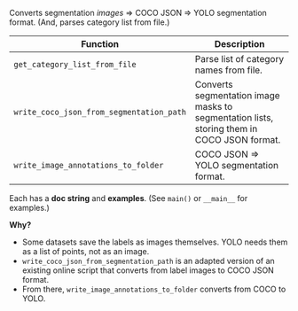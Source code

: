 
Converts segmentation *images* => COCO JSON => YOLO segmentation format. (And, parses category list from file.) 

| Function | Description | 
| --- | --- | 
| `get_category_list_from_file` | Parse list of category names from file. | 
| `write_coco_json_from_segmentation_path` | Converts segmentation image masks to segmentation lists, storing them in COCO JSON format. 
| `write_image_annotations_to_folder` | COCO JSON => YOLO segmentation format. 

Each has a **doc string** and **examples**. (See `main()` or `__main__` for examples.)

**Why?** 
- Some datasets save the labels as images themselves. YOLO needs them as a list of points, not as an image. 
- `write_coco_json_from_segmentation_path` is an adapted version of an existing online script that converts from label images to COCO JSON format. 
- From there, `write_image_annotations_to_folder` converts from COCO to YOLO. 
